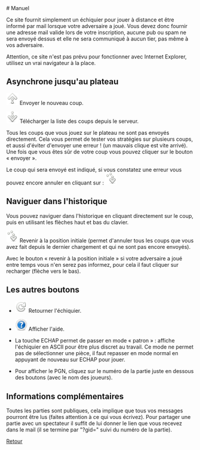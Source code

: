 <html>
<head>
	<meta http-equiv="Content-Type" content="text/html; charset=utf-8" />
	<title>Manuel</title>
</head>
<body>
# Manuel

Ce site fournit simplement un échiquier pour jouer à distance et être informé par mail lorsque votre adversaire a joué. Vous devez donc fournir une adresse mail valide lors de votre inscription, aucune pub ou spam ne sera envoyé dessus et elle ne sera communiqué à aucun tier, pas même à vos adversaire.

Attention, ce site n'est pas prévu pour fonctionner avec Internet Explorer, utilisez un vrai navigateur à la place.


## Asynchrone jusqu'au plateau

![envoyer](./img/send.png 'envoyer') Envoyer le nouveau coup.

![recharger](./img/refresh.png 'recharger') Télécharger la liste des coups depuis le serveur.

Tous les coups que vous jouez sur le plateau ne sont pas envoyés directement. Cela vous permet de tester vos stratégies sur plusieurs coups, et aussi d'éviter d'envoyer une erreur ! (un mauvais clique est vite arrivé). Une fois que vous êtes sûr de votre coup vous pouvez cliquer sur le bouton « envoyer ».

Le coup qui sera envoyé est indiqué, si vous constatez une erreur vous pouvez encore annuler en cliquant sur :
![revenir à la position initiale](./img/init.png 'revenir à la position initiale')


## Naviguer dans l'historique

Vous pouvez naviguer dans l'historique en cliquant directement sur le coup, puis en utilisant les flèches haut et bas du clavier.

![revenir à la position initiale](./img/init.png 'revenir à la position initiale') Revenir à la position initiale (permet d'annuler tous les coups que vous avez fait depuis le dernier chargement et qui ne sont pas encore envoyés).

Avec le bouton « revenir à la position initiale » si votre adversaire a joué entre temps vous n'en serez pas informez, pour cela il faut cliquer sur recharger (flèche vers le bas).


## Les autres boutons

 - ![](./img/rotate.png 'annuler') Retourner l'échiquier.

 - ![](./img/help.png 'annuler') Afficher l'aide.

 - La touche ECHAP permet de passer en mode « patron » : affiche l'échiquier en ASCII pour être plus discret au travail. Ce mode ne permet pas de sélectionner une pièce, il faut repasser en mode normal en appuyant de nouveau sur ECHAP pour jouer.
 
 - Pour afficher le PGN, cliquez sur le numéro de la partie juste en dessous des boutons (avec le nom des joueurs).
 
 
## Informations complémentaires

Toutes les parties sont publiques, cela implique que tous vos messages pourront être lus (faites attention à ce qui vous écrivez). Pour partager une partie avec un spectateur il suffit de lui donner le lien que vous recevez dans le mail (il se termine par "?gid=" suivi du numéro de la partie).

[Retour](./)
</body>
</html>
